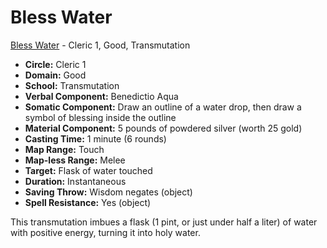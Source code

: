 # Bless Water

[Bless Water](/Magic/B/BlessWater.md) - Cleric 1, Good, Transmutation

- **Circle:** Cleric 1
- **Domain:** Good
- **School:** Transmutation
- **Verbal Component:** Benedictio Aqua
- **Somatic Component:** Draw an outline of a water drop, then draw a symbol of blessing inside the outline
- **Material Component:** 5 pounds of powdered silver (worth 25 gold)
- **Casting Time:** 1 minute (6 rounds)
- **Map Range:** Touch
- **Map-less Range:** Melee
- **Target:** Flask of water touched
- **Duration:** Instantaneous
- **Saving Throw:** Wisdom negates (object)
- **Spell Resistance:** Yes (object)

This transmutation imbues a flask (1 pint, or just under half a liter) of water with positive energy, turning it into holy water.
